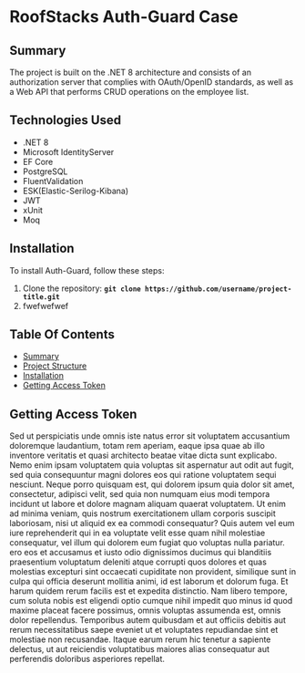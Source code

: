 # **RoofStacks Auth-Guard Case**

## **Summary**
The project is built on the .NET 8 architecture and consists of an authorization server that complies with OAuth/OpenID standards, as well as a Web API that performs CRUD operations on the employee list.

## **Technologies Used**
* .NET 8
* Microsoft IdentityServer
* EF Core
* PostgreSQL
* FluentValidation
* ESK(Elastic-Serilog-Kibana)
* JWT
* xUnit
* Moq

## **Installation**
To install Auth-Guard, follow these steps:

1. Clone the repository: **`git clone https://github.com/username/project-title.git`**
2. fwefwefwef

## **Table Of Contents**
* [Summary](#Summary)
* [Project Structure](#ProjectStructure)
* [Installation](#Installation)
* [Getting Access Token](#GettingAccessToken)


## Getting Access Token
Sed ut perspiciatis unde omnis iste natus error sit voluptatem accusantium doloremque laudantium, totam rem aperiam, eaque ipsa quae ab illo inventore veritatis et quasi architecto beatae vitae dicta sunt explicabo. Nemo enim ipsam voluptatem 
quia voluptas sit aspernatur aut odit aut fugit, sed quia consequuntur magni dolores eos qui ratione voluptatem sequi nesciunt. Neque porro quisquam est, qui dolorem ipsum quia dolor sit amet, consectetur, adipisci velit, sed quia non numquam eius modi tempora 
incidunt ut labore et dolore magnam aliquam quaerat voluptatem. Ut enim ad minima veniam, quis nostrum exercitationem ullam corporis suscipit laboriosam, nisi ut aliquid ex ea commodi consequatur? Quis autem vel eum iure reprehenderit qui in ea voluptate velit 
esse quam nihil molestiae consequatur, vel illum qui dolorem eum fugiat quo voluptas nulla pariatur. ero eos et accusamus et iusto odio dignissimos ducimus qui blanditiis praesentium voluptatum deleniti atque corrupti quos dolores et quas molestias excepturi sint 
occaecati cupiditate non provident, similique sunt in culpa qui officia deserunt mollitia animi, id est laborum et dolorum fuga. Et harum quidem rerum facilis est et expedita distinctio. Nam libero tempore, cum soluta nobis est eligendi optio cumque nihil impedit 
quo minus id quod maxime placeat facere possimus, omnis voluptas assumenda est, omnis dolor repellendus. Temporibus autem quibusdam et aut officiis debitis aut rerum necessitatibus saepe eveniet ut et voluptates repudiandae sint et molestiae non recusandae. Itaque 
earum rerum hic tenetur a sapiente delectus, ut aut reiciendis voluptatibus maiores alias consequatur aut perferendis doloribus asperiores repellat.

